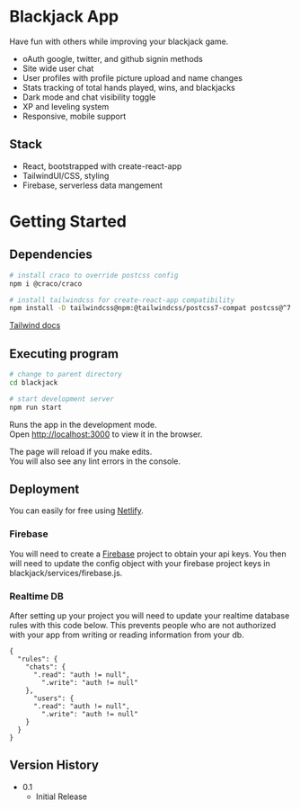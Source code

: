 # Blackjack App
Have fun with others while improving your blackjack game. 
- oAuth google, twitter, and github signin methods 
- Site wide user chat
- User profiles with profile picture upload and name changes
- Stats tracking of total hands played, wins, and blackjacks
- Dark mode and chat visibility toggle
- XP and leveling system
- Responsive, mobile support

## Stack
- React, bootstrapped with create-react-app
- TailwindUI/CSS, styling
- Firebase, serverless data mangement

# Getting Started

## Dependencies

```bash
# install craco to override postcss config
npm i @craco/craco

# install tailwindcss for create-react-app compatibility
npm install -D tailwindcss@npm:@tailwindcss/postcss7-compat postcss@^7 autoprefixer@^9
```
[Tailwind docs](https://tailwindcss.com/docs/guides/create-react-app)


## Executing program

```bash
# change to parent directory
cd blackjack

# start development server
npm run start
```

Runs the app in the development mode.\
Open [http://localhost:3000](http://localhost:3000) to view it in the browser.

The page will reload if you make edits.\
You will also see any lint errors in the console.

## Deployment
You can easily for free using [Netlify](https://www.netlify.com/).

### Firebase
You will need to create a [Firebase](https://firebase.google.com/) project to obtain your api keys. You then will need to update the config object with your firebase project keys in blackjack/services/firebase.js.

### Realtime DB
After setting up your project you will need to update your realtime database rules with this code below. This prevents people who are not authorized with your app from writing or reading information from your db.
```
{
  "rules": {
    "chats": {
      ".read": "auth != null",
        ".write": "auth != null"
    },
      "users": {
      ".read": "auth != null",
        ".write": "auth != null"
    }
  }
}
```

## Version History

* 0.1
    * Initial Release
